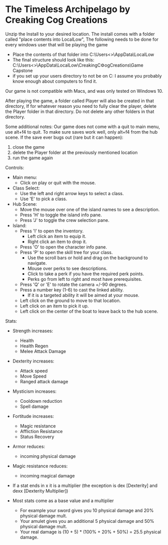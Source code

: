 # The Timeless Archipelago by Creaking Cog Creations

Unzip the Install to your desired location.
The install comes with a folder called "place contents into LocalLow",
The following needs to be done for every windows user that will be playing the game
* Place the contents of that folder into C:\Users\<<username>>\AppData\LocalLow
* The final structure should look like this: C:\Users\<<username>>\AppData\LocalLow\CreakingC⚙️ogCreations\Game Capstone
* if you set up your users directory to not be on C: I assume you probably know enough about computers to find it.

Our game is not compatible with Macs, and was only tested on Windows 10.

After playing the game, a folder called Player will also be created in that directory,
If for whatever reason you need to fully clear the player, delete the Player folder in that directory.
Do not delete any other folders in that directory.

Some additional notes:
Our game does not come with a quit to main menu, use alt+f4 to quit.
To make sure saves work well, only alt+f4 from the hub scene.
If the save ever bugs out (rare but it can happen):
1. close the game
2. delete the Player folder at the previously mentioned location
3. run the game again

Controls:
* Main menu:
  * Click on play or quit with the mouse.
* Class Select:
  * Use the left and right arrow keys to select a class.
  * Use 'E' to pick a class.
* Hub Scene:
  * Move the mouse over one of the island names to see a description.
  * Press 'H' to toggle the island info pane.
  * Press 'J' to toggle the crew selection pane.
* Island:
  * Press 'I' to open the inventory.
    * Left click an item to equip it.
    * Right click an item to drop it.
  * Press 'O' to open the character info pane.
  * Press 'P' to open the skill tree for your class.
    * Use the scroll bars or hold and drag on the background to navigate.
    * Mouse over perks to see descriptions.
    * Click to take a perk if you have the required perk points.
    * Perks go from left to right and most have prerequisites.
  * Press 'Q' or 'E' to rotate the camera +/-90 degrees.
  * Press a number key (1-6) to cast the linked ability.
    * If it is a targeted ability it will be aimed at your mouse.
  * Left click on the ground to move to that location.
  * Left click on an item to pick it up.
  * Left click on the center of the boat to leave back to the hub scene.
		
		
Stats:
* Strength increases:
  * Health
  * Health Regen
  * Melee Attack Damage
* Dexterity increases:
  * Attack speed
  * Move Speed
  * Ranged attack damage
* Mysticism increases:
  * Cooldown reduction
  * Spell damage
* Fortitude increases:
  * Magic resistance
  * Affliction Resistance
  * Status Recovery
* Armor reduces:
  * incoming physical damage
* Magic resistance reduces:
  * incoming magical damage
	
* If a stat ends in x it is a multiplier (the exception is dex [Dexterity] and dexx [Dexterity Multiplier])
	
* Most stats come as a base value and a multiplier
  * For example your sword gives you 10 physical damage and 20% physical damage mult.
  * Your amulet gives you an additional 5 physical damage and 50% physical damage mult.
  * Your real damage is (10 + 5) * (100% + 20% + 50%) = 25.5 physical damage.
